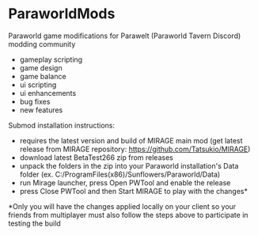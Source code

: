 # ParaworldMods
Paraworld game modifications for Parawelt (Paraworld Tavern Discord) modding community
- gameplay scripting
- game design
- game balance
- ui scripting
- ui enhancements 
- bug fixes
- new features

Submod installation instructions:
- requires the latest version and build of MIRAGE main mod (get latest release from MIRAGE repository: https://github.com/Tatsukio/MIRAGE)
- download latest BetaTest266 zip from releases
- unpack the folders in the zip into your Paraworld installation's Data folder (ex. C:/ProgramFiles(x86)/Sunflowers/Paraworld/Data)
- run Mirage launcher, press Open PWTool and enable the release
- press Close PWTool and then Start MIRAGE to play with the changes*

*Only you will have the changes applied locally on your client so your friends from multiplayer must also follow the steps above to participate in testing the build
  
